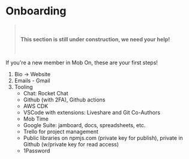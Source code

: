 # Onboarding

> &nbsp;
>
> **This section is still under construction, we need your help!**
>
> &nbsp;

If you're a new member in Mob On, these are your first steps!

1) Bio -> Website
1) Emails - Gmail
1) Tooling
    * Chat: Rocket Chat
    * Github (with 2FA), Github actions
    * AWS CDK
    * VSCode with extensions: Liveshare and Git Co-Authors
    * Mob Time
    * Google Suite: jamboard, docs, spreadsheets, etc.
    * Trello for project management
    * Public libraries on npmjs.com (private key for publish), private in Github (w/private key for read access)
    * 1Password

